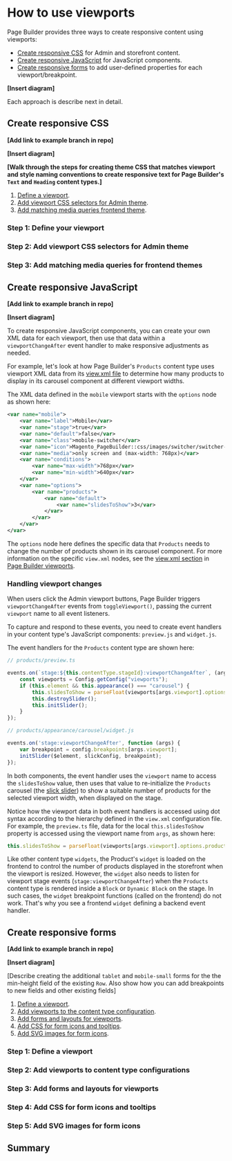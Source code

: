 # How to use viewports

Page Builder provides three ways to create responsive content using viewports:

-  [Create responsive CSS](#create-responsive-css) for Admin and storefront content.
-  [Create responsive JavaScript](#create-responsive-javascript) for JavaScript components.
-  [Create responsive forms](#create-responsive-forms) to add user-defined properties for each viewport/breakpoint.

**[Insert diagram]**

Each approach is describe next in detail.
## Create responsive CSS

**[Add link to example branch in repo]**

**[Insert diagram]**

**[Walk through the steps for creating theme CSS that matches viewport and style naming conventions to create responsive text for Page Builder's `Text` and `Heading` content types.]**

1. [Define a viewport](#step-1-define-your-viewport).
1. [Add viewport CSS selectors for Admin theme](#step-2-add-viewport-css-selectors-for-admin-theme).
1. [Add matching media queries frontend theme](#step-3-add-matching-media-queries-for-frontend-themes).

### Step 1: Define your viewport

### Step 2: Add viewport CSS selectors for Admin theme

### Step 3: Add matching media queries for frontend themes

## Create responsive JavaScript

**[Add link to example branch in repo]**

**[Insert diagram]**

To create responsive JavaScript components, you can create your own XML data for each viewport, then use that data within a `viewportChangeAfter` event handler to make responsive adjustments as needed.

For example, let's look at how Page Builder's `Products` content type uses viewport XML data from its [view.xml file](https://github.com/magento/magento2-page-builder/blob/develop/app/code/Magento/PageBuilder/etc/view.xml) to determine how many products to display in its carousel component at different viewport widths.

The XML data defined in the `mobile` viewport starts with the `options` node as shown here:

```xml
<var name="mobile">
    <var name="label">Mobile</var>
    <var name="stage">true</var>
    <var name="default">false</var>
    <var name="class">mobile-switcher</var>
    <var name="icon">Magento_PageBuilder::css/images/switcher/switcher-mobile.svg</var>
    <var name="media">only screen and (max-width: 768px)</var>
    <var name="conditions">
        <var name="max-width">768px</var>
        <var name="min-width">640px</var>
    </var>
    <var name="options">
        <var name="products">
            <var name="default">
                <var name="slidesToShow">3</var>
            </var>
        </var>
    </var>
</var>
```

The `options` node here defines the specific data that `Products` needs to change the number of products shown in its carousel component. For more information on the specific `view.xml` nodes, see the [view.xml section](pagebuilder-viewports.md#viewxml) in [Page Builder viewports](pagebuilder-viewports.md).

### Handling viewport changes

When users click the Admin viewport buttons, Page Builder triggers `viewportChangeAfter` events from `toggleViewport()`, passing the current `viewport` name to all event listeners.

To capture and respond to these events, you need to create event handlers in your content type's JavaScript components: `preview.js` and `widget.js`.

The event handlers for the `Products` content type are shown here:

```typescript
// products/preview.ts

events.on(`stage:${this.contentType.stageId}:viewportChangeAfter`, (args: {viewport: string}) => {
    const viewports = Config.getConfig("viewports");
    if (this.element && this.appearance() === "carousel") {
        this.slidesToShow = parseFloat(viewports[args.viewport].options.products.default.slidesToShow);
        this.destroySlider();
        this.initSlider();
    }
});

// products/appearance/carousel/widget.js

events.on('stage:viewportChangeAfter', function (args) {
    var breakpoint = config.breakpoints[args.viewport];
    initSlider($element, slickConfig, breakpoint);
});
```

In both components, the event handler uses the `viewport` name to access the `slidesToShow` value, then uses that value to re-initialize the `Products` carousel (the [slick slider](http://kenwheeler.github.io/slick/)) to show a suitable number of products for the selected viewport width, when displayed on the stage.

Notice how the viewport data in both event handlers is accessed using dot syntax according to the hierarchy defined in the `view.xml` configuration file. For example, the `preview.ts` file, data for the local `this.slidesToShow` property is accessed using the viewport name from `args`, as shown here:

```javascript
this.slidesToShow = parseFloat(viewports[args.viewport].options.products.default.slidesToShow);
```

Like other content type `widgets`, the Product's `widget` is loaded on the frontend to control the number of products displayed in the storefront when the viewport is resized. However, the `widget` also needs to listen for viewport stage events (`stage:viewportChangeAfter`) when the `Products` content type is rendered inside a `Block` or `Dynamic Block` on the stage. In such cases, the `widget` breakpoint functions (called on the frontend) do not work. That's why you see a frontend `widget` defining a backend event handler.

## Create responsive forms

**[Add link to example branch in repo]**

**[Insert diagram]**

[Describe creating the additional `tablet` and `mobile-small` forms for the the min-height field of the existing `Row`. Also show how you can add breakpoints to new fields and other existing fields]

1. [Define a viewport](#step-1-define-a-viewport).
1. [Add viewports to the content type configuration](#step-2-add-viewports-to-content-type-configurations).
1. [Add forms and layouts for viewports](#step-3-add-forms-and-layouts-for-viewports).
1. [Add CSS for form icons and tooltips](#step-4-add-css-for-form-icons-and-tooltips).
1. [Add SVG images for form icons](#step-5-add-svg-images-for-form-icons).

### Step 1: Define a viewport

### Step 2: Add viewports to content type configurations

### Step 3: Add forms and layouts for viewports

### Step 4: Add CSS for form icons and tooltips

### Step 5: Add SVG images for form icons


## Summary
